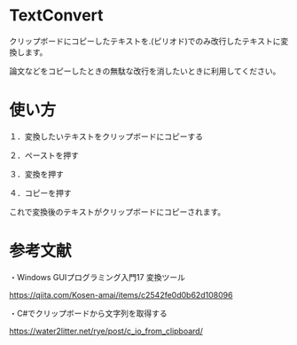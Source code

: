 # TextConvert
クリップボードにコピーしたテキストを.(ピリオド)でのみ改行したテキストに変換します。

論文などをコピーしたときの無駄な改行を消したいときに利用してください。

# 使い方
１．変換したいテキストをクリップボードにコピーする

２．ペーストを押す

３．変換を押す

４．コピーを押す

これで変換後のテキストがクリップボードにコピーされます。


# 参考文献
・Windows GUIプログラミング入門17 変換ツール

https://qiita.com/Kosen-amai/items/c2542fe0d0b62d108096

・C#でクリップボードから文字列を取得する

https://water2litter.net/rye/post/c_io_from_clipboard/
